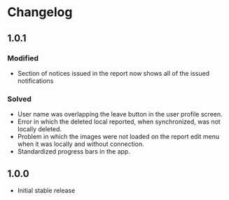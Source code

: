 ﻿# Changelog

## 1.0.1

### Modified
- Section of notices issued in the report now shows all of the issued notifications

### Solved
- User name was overlapping the leave button in the user profile screen.
- Error in which the deleted local reported, when synchronized, was not locally deleted.
- Problem in which the images were not loaded on the report edit menu when it was locally and without connection.
- Standardized progress bars in the app.

## 1.0.0
- Initial stable release